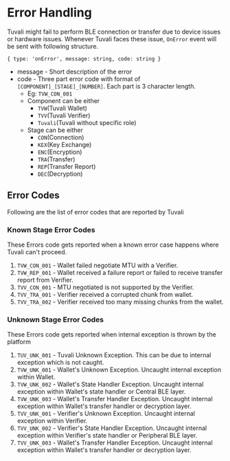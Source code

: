 # Error Handling
 Tuvali might fail to perform BLE connection or transfer due to device issues or hardware issues.
 Whenever Tuvali faces these issue, `OnError` event will be sent with following structure.


`
{
  type: 'onError',
  message: string,
  code: string
}
`

* message - Short description of the error
* code - Three part error code with format of `[COMPONENT]_[STAGE]_[NUMBER]`. Each part is 3 character length.
  * Eg: `TVW_CON_001`
  * Component can be either
    * `TVW`(Tuvali Wallet)
    * `TVV`(Tuvali Verifier)
    * `Tuvali`(Tuvali without specific role)
  * Stage can be either
    * `CON`(Connection)
    * `KEX`(Key Exchange)
    * `ENC`(Encryption)
    * `TRA`(Transfer)
    * `REP`(Transfer Report)
    * `DEC`(Decryption)


## Error Codes
  Following are the list of error codes that are reported by Tuvali

### Known Stage Error Codes
  These Errors code gets reported when a known error case happens where Tuvali can't proceed.
1. `TVW_CON_001` - Wallet failed negotiate MTU with a Verifier.
2. `TVW_REP_001` - Wallet received a failure report or failed to receive transfer report from Verifier.
3. `TVV_CON_001` - MTU negotiated is not supported by the Verifier.
4. `TVV_TRA_001` - Verifier received a corrupted chunk from wallet.
5. `TVV_TRA_002` - Verifier received too many missing chunks from the wallet.

### Unknown Stage Error Codes
  These Errors code gets reported when internal exception is thrown by the platform
1. `TUV_UNK_001` - Tuvali Unknown Exception. This can be due to internal exception which is not caught.
2. `TVW_UNK_001` - Wallet's Unknown Exception. Uncaught internal exception within Wallet.
3. `TVW_UNK_002` - Wallet's State Handler Exception. Uncaught internal exception within Wallet's state handler or Central BLE layer.
4. `TVW_UNK_003` - Wallet's Transfer Handler Exception. Uncaught internal exception within Wallet's transfer handler or decryption layer.
5. `TVV_UNK_001` - Verifier's Unknown Exception. Uncaught internal exception within Verifier.
6. `TVV_UNK_002` - Verifier's State Handler Exception. Uncaught internal exception within Verifier's state handler or Peripheral BLE layer.
7. `TVV_UNK_003` - Wallet's Transfer Handler Exception. Uncaught internal exception within Wallet's transfer handler or decryption layer.
